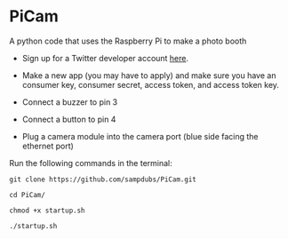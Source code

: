 # PiCam
A python code that uses the Raspberry Pi to make a photo booth

* Sign up for a Twitter developer account [here](https://dev.twitter.com). 

* Make a new app (you may have to apply) and make sure you have an consumer key, consumer secret, access token, and access token key.

* Connect a buzzer to pin 3

* Connect a button to pin 4

* Plug a camera module into the camera port (blue side facing the ethernet port)

Run the following commands in the terminal:

`git clone https://github.com/sampdubs/PiCam.git`

`cd PiCam/`

`chmod +x startup.sh`

`./startup.sh`
